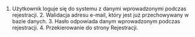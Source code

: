1. Użytkownik loguje się do systemu z danymi wprowadzonymi podczas rejestracji. 2. Walidacja adresu e-mail, który jest już przechowywany w bazie danych. 3. Hasło odpowiada danym wprowadzonym podczas rejestracji. 4. Przekierowanie do strony Rejestracji.
